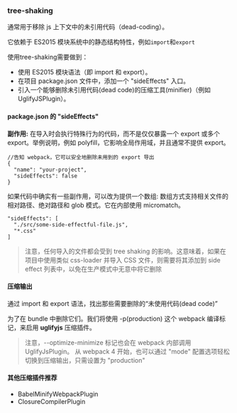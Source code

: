 ### tree-shaking

通常用于移除 js 上下文中的未引用代码（dead-coding）。

它依赖于 ES2015 模块系统中的静态结构特性，例如`import`和`export`

使用tree-shaking需要做到：

- 使用 ES2015 模块语法（即 import 和 export）。
- 在项目 package.json 文件中，添加一个 "sideEffects" 入口。
- 引入一个能够删除未引用代码(dead code)的压缩工具(minifier)（例如 UglifyJSPlugin）。

#### package.json 的 "sideEffects"

**副作用:**
在导入时会执行特殊行为的代码，而不是仅仅暴露一个 export 或多个 export。举例说明，例如 polyfill，它影响全局作用域，并且通常不提供 export。

```
//告知 webpack，它可以安全地删除未用到的 export 导出
{
  "name": "your-project",
  "sideEffects": false
}
```

如果代码中确实有一些副作用，可以改为提供一个数组:
数组方式支持相关文件的相对路径、绝对路径和 glob 模式。它在内部使用 micromatch。

```
"sideEffects": [
  "./src/some-side-effectful-file.js",
  "*.css"
]
```

> 注意，任何导入的文件都会受到 tree shaking 的影响。这意味着，如果在项目中使用类似 css-loader 并导入 CSS 文件，则需要将其添加到 side effect 列表中，以免在生产模式中无意中将它删除

#### 压缩输出

通过 import 和 export 语法，找出那些需要删除的“未使用代码(dead code)”

为了在 bundle 中删除它们。我们将使用 -p(production) 这个 webpack 编译标记，来启用 **uglifyjs** 压缩插件。
> 注意，--optimize-minimize 标记也会在 webpack 内部调用 UglifyJsPlugin。
> 从 webpack 4 开始，也可以通过 "mode" 配置选项轻松切换到压缩输出，只需设置为 "production"

#### 其他压缩插件推荐

- BabelMinifyWebpackPlugin
- ClosureCompilerPlugin